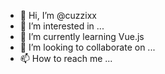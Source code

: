 - 👋 Hi, I’m @cuzzixx
- 👀 I’m interested in ...
- 🌱 I’m currently learning Vue.js
- 💞️ I’m looking to collaborate on ...
- 📫 How to reach me ...

<!---
cuzzixx/cuzzixx is a ✨ special ✨ repository because its `README.md` (this file) appears on your GitHub profile.
You can click the Preview link to take a look at your changes.
--->
